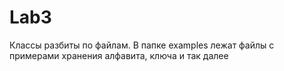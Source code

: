 # Lab3
Классы разбиты по файлам. В папке examples лежат файлы с примерами хранения алфавита, ключа и так далее 
